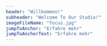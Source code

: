 ```yaml
---
header: "Willkommen!"
subheader: "Welcome To Our Studio!"
imageFileName: "focus.jpg"
jumpToAnchor: "Erfahre mehr"
jumpToAnchorText: "Erfahre mehr"
---
```

